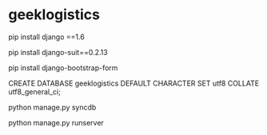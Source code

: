 # geeklogistics

pip install django ==1.6

pip install django-suit==0.2.13

pip install django-bootstrap-form

CREATE DATABASE geeklogistics DEFAULT CHARACTER SET utf8 COLLATE utf8_general_ci;

python manage.py syncdb

python manage.py runserver

